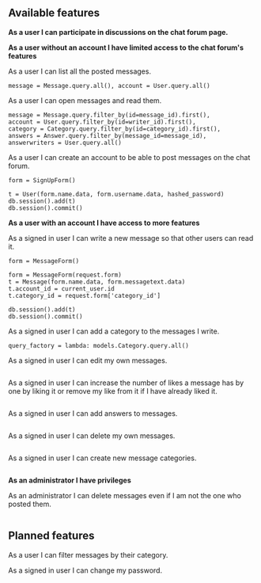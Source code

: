 ## Available features

**As a user I can participate in discussions on the chat forum page.**

**As a user without an account I have limited access to the chat forum's features**

As a user I can list all the posted messages.
```
message = Message.query.all(), account = User.query.all()
```

As a user I can open messages and read them.
```
message = Message.query.filter_by(id=message_id).first(), 
account = User.query.filter_by(id=writer_id).first(), 
category = Category.query.filter_by(id=category_id).first(), 
answers = Answer.query.filter_by(message_id=message_id),
answerwriters = User.query.all()
```

As a user I can create an account to be able to post messages on the chat forum.
```
form = SignUpForm()
```
```
t = User(form.name.data, form.username.data, hashed_password)
db.session().add(t)
db.session().commit()
```

**As a user with an account I have access to more features**

As a signed in user I can write a new message so that other users can read it.
```
form = MessageForm()
```
```
form = MessageForm(request.form)
t = Message(form.name.data, form.messagetext.data)
t.account_id = current_user.id
t.category_id = request.form['category_id']

db.session().add(t)
db.session().commit()
```

As a signed in user I can add a category to the messages I write.
```
query_factory = lambda: models.Category.query.all()
```

As a signed in user I can edit my own messages.
```

```

As a signed in user I can increase the number of likes a message has by one by liking it or remove my like from it if I have already liked it.

```

```

As a signed in user I can add answers to messages.
```

```

As a signed in user I can delete my own messages.
```

```

As a signed in user I can create new message categories.
```

```


**As an administrator I have privileges**

As an administrator I can delete messages even if I am not the one who posted them.
```

```

## Planned features

As a user I can filter messages by their category.

As a signed in user I can change my password.
